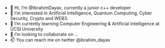- 👋 Hi, I’m @IbrahimDayax, currently a junior c++ developer
- 👀 I’m interested in Artificial Intelligence, Quantum Computing, Cyber Security, Crypto and WEB3.
- 🌱 I’m currently learning Computer Engineering & Artificial Intelligence at UCSI University
- 💞️ I’m looking to collaborate on ...
- 📫 You can reach me on twitter @ibrahim_dayax

<!---
IbrahimDayax/IbrahimDayax is a ✨ special ✨ repository because its `README.md` (this file) appears on your GitHub profile.
You can click the Preview link to take a look at your changes.
--->
